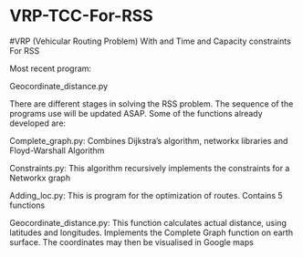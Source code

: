 # VRP-TCC-For-RSS
#VRP (Vehicular Routing Problem) With and Time and Capacity constraints For RSS

Most recent program:

Geocordinate_distance.py


There are different stages in solving the RSS problem.
The sequence of the programs use will be updated ASAP. Some of the functions already developed are: 

Complete_graph.py:
Combines Dijkstra’s algorithm, networkx libraries and Floyd-Warshall Algorithm

Constraints.py:
This algorithm recursively implements the constraints for a Networkx graph

Adding_loc.py:
This is program for the optimization of routes.
Contains 5 functions

Geocordinate_distance.py:
This function calculates actual distance, using latitudes and longitudes.
Implements the Complete Graph function on earth surface. The coordinates may then be visualised in Google maps
